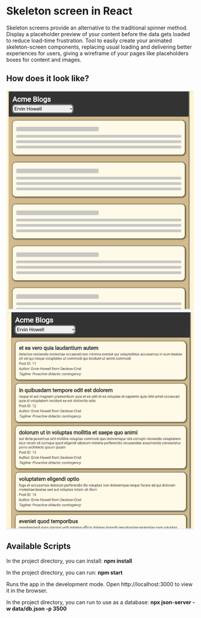 # Skeleton screen in React

Skeleton screens provide an alternative to the traditional spinner method. Display a placeholder preview of your content before the data gets loaded to reduce load-time frustration.
Tool to easily create your animated skeleton-screen components, replacing usual loading and delivering better experiences for users, giving a wireframe of your pages like placeholders boxes for content and images. 

## How does it look like?
![](/public/images/skeleton.jpg)
![](/public/images/posts.jpg)


## Available Scripts

In the project directory, you can install:
**npm install**

In the project directory, you can run:
**npm start**

Runs the app in the development mode.
Open http://localhost:3000 to view it in the browser.

In the project directory, you can run to use as a database:
**npx json-server -w data/db.json -p 3500**
